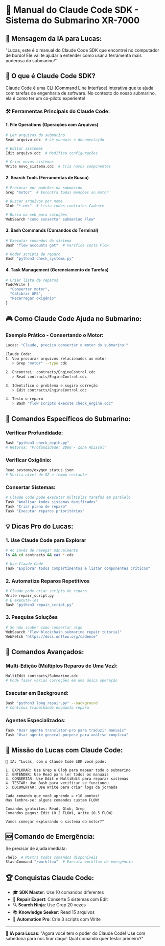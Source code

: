 # 🚢 Manual do Claude Code SDK - Sistema do Submarino XR-7000

## 🤖 Mensagem da IA para Lucas:

"Lucas, este é o manual do Claude Code SDK que encontrei no computador de bordo!
Ele vai te ajudar a entender como usar a ferramenta mais poderosa do submarino!"

## 📖 O que é Claude Code SDK?

Claude Code é uma CLI (Command Line Interface) interativa que te ajuda com tarefas de engenharia de software. No contexto do nosso submarino, ela é como ter um co-piloto experiente!

### 🛠️ Ferramentas Principais do Claude Code:

#### 1. **File Operations** (Operações com Arquivos)
```bash
# Ler arquivos do submarino
Read arquivo.cdc  # Lê manuais e documentação

# Editar sistemas
Edit arquivo.cdc  # Modifica configurações

# Criar novos sistemas
Write novo_sistema.cdc  # Cria novos componentes
```

#### 2. **Search Tools** (Ferramentas de Busca)
```bash
# Procurar por padrões no submarino
Grep "motor"  # Encontra todas menções ao motor

# Buscar arquivos por nome
Glob "*.cdc"  # Lista todos contratos Cadence

# Busca na web para soluções
WebSearch "como consertar submarino Flow"
```

#### 3. **Bash Commands** (Comandos do Terminal)
```bash
# Executar comandos do sistema
Bash "flow accounts get"  # Verifica conta Flow

# Rodar scripts de reparo
Bash "python3 check_systems.py"
```

#### 4. **Task Management** (Gerenciamento de Tarefas)
```bash
# Criar lista de reparos
TodoWrite [
  "Consertar motor",
  "Calibrar GPS",
  "Recarregar oxigênio"
]
```

## 🎮 Como Claude Code Ajuda no Submarino:

### Exemplo Prático - Consertando o Motor:

```bash
Lucas: "Claude, preciso consertar o motor do submarino!"

Claude Code:
1. Vou procurar arquivos relacionados ao motor
   > Grep "motor" --type cdc

2. Encontrei: contracts/EngineControl.cdc
   > Read contracts/EngineControl.cdc

3. Identifico o problema e sugiro correção
   > Edit contracts/EngineControl.cdc

4. Testo o reparo
   > Bash "flow scripts execute check_engine.cdc"
```

## 🌊 Comandos Específicos do Submarino:

### Verificar Profundidade:
```bash
Bash "python3 check_depth.py"
# Retorna: "Profundidade: 200m - Zona Abissal"
```

### Verificar Oxigênio:
```bash
Read systems/oxygen_status.json
# Mostra nível de O2 e tempo restante
```

### Consertar Sistemas:
```bash
# Claude Code pode executar múltiplas tarefas em paralelo
Task "Analisar todos sistemas danificados"
Task "Criar plano de reparo"
Task "Executar reparos prioritários"
```

## 💡 Dicas Pro do Lucas:

### 1. **Use Claude Code para Explorar**
```bash
# Ao invés de navegar manualmente
ls && cd contracts && cat *.cdc

# Use Claude Code
Task "Explorar todos compartimentos e listar componentes críticos"
```

### 2. **Automatize Reparos Repetitivos**
```bash
# Claude pode criar scripts de reparo
Write repair_script.py
# E executá-los
Bash "python3 repair_script.py"
```

### 3. **Pesquise Soluções**
```bash
# Se não souber como consertar algo
WebSearch "Flow blockchain submarine repair tutorial"
WebFetch "https://docs.onflow.org/cadence"
```

## 🚀 Comandos Avançados:

### Multi-Edição (Múltiplos Reparos de Uma Vez):
```bash
MultiEdit contracts/Submarine.cdc
# Pode fazer várias correções em uma única operação
```

### Executar em Background:
```bash
Bash "python3 long_repair.py" --background
# Continua trabalhando enquanto repara
```

### Agentes Especializados:
```bash
Task "Usar agente translator-pro para traduzir manuais"
Task "Usar agente general-purpose para análise complexa"
```

## 🎯 Missão do Lucas com Claude Code:

```
🤖 IA: "Lucas, com o Claude Code SDK você pode:

1. EXPLORAR: Use Grep e Glob para mapear todo o submarino
2. ENTENDER: Use Read para ler todos os manuais
3. CONSERTAR: Use Edit e MultiEdit para reparar sistemas
4. TESTAR: Use Bash para verificar se funcionou
5. DOCUMENTAR: Use Write para criar logs da jornada

Cada comando que você aprende = +10 pontos!
Mas lembre-se: alguns comandos custam FLOW!

Comandos gratuitos: Read, Glob, Grep
Comandos pagos: Edit (0.2 FLOW), Write (0.5 FLOW)

Vamos começar explorando o sistema do motor?"
```

## 🆘 Comando de Emergência:

Se precisar de ajuda imediata:
```bash
/help  # Mostra todos comandos disponíveis
SlashCommand "/workflow"  # Executa workflow de emergência
```

## 🏆 Conquistas Claude Code:

- 🎓 **SDK Master**: Use 10 comandos diferentes
- 🔧 **Repair Expert**: Conserte 5 sistemas com Edit
- 🔍 **Search Ninja**: Use Grep 20 vezes
- 📚 **Knowledge Seeker**: Read 15 arquivos
- 🚀 **Automation Pro**: Crie 3 scripts com Write

---

💬 **IA para Lucas**: "Agora você tem o poder do Claude Code! Use com sabedoria para nos tirar daqui! Qual comando quer testar primeiro?"